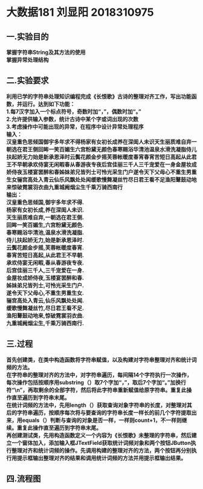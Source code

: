 # 大数据181 刘显阳 2018310975  
## 一.实验目的  
**掌握字符串String及其方法的使用  
掌握异常处理结构**  
## 二.实验要求  
**利用已学的字符串处理知识编程完成《长恨歌》古诗的整理对齐工作，写出功能函数，并运行。达到如下功能：  
1.每7汉字加入一个标点符号，奇数时加“，”，偶数时加“。”  
2.允许提供输入参数，统计古诗中某个字或词出现的次数  
3.考虑操作中可能出现的异常，在程序中设计异常处理程序  
输入：  
汉皇重色思倾国御宇多年求不得杨家有女初长成养在深闺人未识天生丽质难自弃一朝选在君王侧回眸一笑百媚生六宫粉黛无颜色春寒赐浴华清池温泉水滑洗凝脂侍儿扶起娇无力始是新承恩泽时云鬓花颜金步摇芙蓉帐暖度春宵春宵苦短日高起从此君王不早朝承欢侍宴无闲暇春从春游夜专夜后宫佳丽三千人三千宠爱在一身金屋妆成娇侍夜玉楼宴罢醉和春姊妹弟兄皆列士可怜光采生门户遂令天下父母心不重生男重生女骊宫高处入青云仙乐风飘处处闻缓歌慢舞凝丝竹尽日君王看不足渔阳鼙鼓动地来惊破霓裳羽衣曲九重城阙烟尘生千乘万骑西南行  
输出：  
汉皇重色思倾国,御宇多年求不得.  
杨家有女初长成,养在深闺人未识.  
天生丽质难自弃,一朝选在君王侧.  
回眸一笑百媚生,六宫粉黛无颜色.  
春寒赐浴华清池,温泉水滑洗凝脂.  
侍儿扶起娇无力,始是新承恩泽时.  
云鬓花颜金步摇,芙蓉帐暖度春宵.  
春宵苦短日高起,从此君王不早朝.  
承欢侍宴无闲暇,春从春游夜专夜.  
后宫佳丽三千人,三千宠爱在一身.  
金屋妆成娇侍夜,玉楼宴罢醉和春.  
姊妹弟兄皆列士,可怜光采生门户.  
遂令天下父母心,不重生男重生女.  
骊宫高处入青云,仙乐风飘处处闻.  
缓歌慢舞凝丝竹,尽日君王看不足.  
渔阳鼙鼓动地来,惊破霓裳羽衣曲.  
九重城阙烟尘生,千乘万骑西南行.**  
## 三.过程  
**首先创建类，在类中构造函数将字符串赋值，以及构建对字符串整理对齐和统计词频的方法。  
在字符串的整理对齐的方法中，对字符串遍历，每间隔14个字符执行一次操作，每次操作包括按顺序用substring（）取7个字加“，”，取后7个字加“。”加换行符“\n”，再取剩余的全部字符，然后将此字符串重新赋值给原字符串。重复此操作直至遍历到字符串末尾。  
在统计词频的方法中，先用length（）获取查询对象字符串的长度，对整理对其后的字符串遍历，按顺序每次将与要查询的字符串长度一样长的前几个字符提取出来，用equals（）判断与查询的对象是否一样，一样则count+1，不一样则继续。重复此操作直至遍历到字符串末尾。  
再创建测试类，先用构造函数定义一个内容为《长恨歌》未整理的字符串，然后建立一个窗体加入，添加输入框JTextField获取统计词频对象和两个按钮JButton执行整理对齐和统计词频的操作。先调用构建的整理对齐的方法，两个按钮再分别执行用提示框输出整理对齐的结果和调用统计词频的方法并用提示框输出结果。**  
## 四.流程图  

